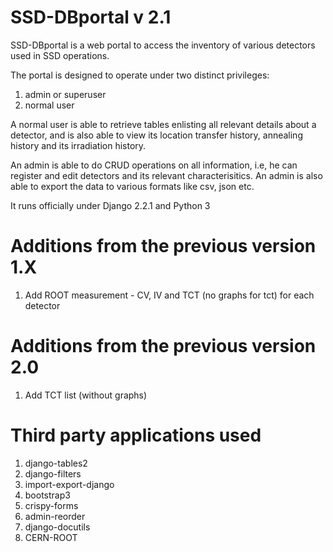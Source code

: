 # SSD-DBportal v 2.1

SSD-DBportal is a web portal to access the inventory of various detectors used in SSD operations.

The portal is designed to operate under two distinct privileges:
1. admin or superuser
2. normal user

A normal user is able to retrieve tables enlisting all relevant details about a detector, and is also able to view its location transfer history, annealing history and its irradiation history.

An admin is able to do CRUD operations on all information, i.e, he can register and edit detectors and its relevant characterisitics. An admin is also able to export the data to various formats like csv, json etc. 

It runs officially under Django 2.2.1 and Python 3

# Additions from the previous version 1.X

1. Add ROOT measurement - CV, IV and TCT (no graphs for tct) for each detector

# Additions from the previous version 2.0

1. Add TCT list (without graphs)

# Third party applications used

1. django-tables2
2. django-filters
3. import-export-django
4. bootstrap3
5. crispy-forms
6. admin-reorder
7. django-docutils
8. CERN-ROOT
